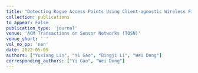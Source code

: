 ```yaml
---
title: "Detecting Rogue Access Points Using Client-agnostic Wireless Fingerprints"
collection: publications
to_appear: False
publication_type: 'journal'
venue: 'ACM Transactions on Sensor Networks (TOSN)'
venue_short: ' '
vol_no_pp: 'nan'
date: 2022-05-09
authors: ["Yuxiang Lin", "Yi Gao", "Bingji Li", "Wei Dong"]
corresponding_authors: ["Yi Gao", "Wei Dong"]
---
```

